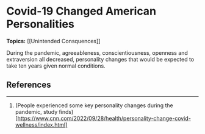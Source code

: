 # Covid-19 Changed American Personalities

**Topics:** [[Unintended Consquences]]

 During the pandemic, agreeableness, conscientiousness, openness and extraversion all decreased, personality changes that would be expected to take ten years given normal conditions. 

## References
---
1. (People experienced some key personality changes during the pandemic, study finds)[https://www.cnn.com/2022/09/28/health/personality-change-covid-wellness/index.html]